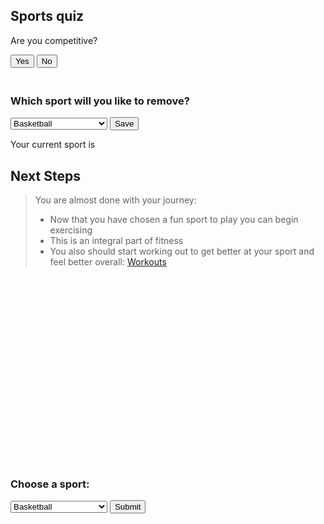 <script> AOS.init();</script>
<div data-aos="fade-right">
<h2>Sports quiz</h2>
<div id="question1">
<p>Are you competitive?</p>
<button onclick="answer(true)">Yes</button>
<button onclick="answer(false)">No</button>
</div>
<div id="question2" style="display: none">
<p>Do you want to play with a ball?</p>
<button onclick="answer(true)">Yes</button>
<button onclick="answer(false)">No</button>
</div>
<div id="question3" style="display: none">
<p>Do you like contact sports?</p>
<button onclick="answer(true)">Yes</button>
<button onclick="answer(false)">No</button>
</div>
<div id="question4" style="display: none">
<p>Do you want to play outside?</p>
<button onclick="answer(true)">Yes</button>
<button onclick="answer(false)">No</button>
</div>
<div id="question5" style="display: none">
<p>Do you want to play on a team?</p>
<button onclick="answer(true)">Yes</button>
<button onclick="answer(false)">No</button>
</div>
<div id="question6" style="display: none">
<p>Do you want your sport to involve running?</p>
<button onclick="answer(true)">Yes</button>
<button onclick="answer(false)">No</button>
</div>
<div id="result" style="display: none"></div>
</div>


<div style="padding: 10px;"></div>

<div data-aos="fade-right">
<h3>Which sport will you like to remove?</h3>
<select id="sport-select">
  <option>Basketball</option>
  <option>Soccer</option>
  <option>Baseball</option>
  <option>Football</option>
  <option>Volleyball</option>
  <option>Running</option>
  <option>Swimming</option>
  <option>Gymnastics</option>
  <option>Tennis</option>
  <option>Track and Field</option>
  <option>Golf</option>
  <option>Bowling</option>
  <option>Frisbee</option>
  <option>Hiking</option>
  <option>Yoga</option>
  <option>Meditation</option>
  <option>Ultimate Frisbee</option>
  <option>Beach Volleyball</option>
  <option>Indoor Soccer</option>
  <option>Indoor Volleyball</option>
  <option>Indoor Track and Field</option>
  <option>Rock Climbing</option>
  <option>Camping</option>
  <option>Rugby</option>
  <option>Hockey</option>
  <option>Lacrosse</option>
  <option>Wresling</option>
  <option>Flag Football</option>
  <option>Touch Football</option>
</select>
<button id="save-button">Save</button>
<p>Your current sport is <span id="saved-sport"></span></p>
</div>

<script>
// JavaScript code that listens to a click on the "Save" button and saves the selected value to local storage
const saveButton = document.getElementById('save-button');
const sportSelect = document.getElementById('sport-select');


saveButton.addEventListener('click', function() {
 const selectedSport = sportSelect.value;
 localStorage.setItem('selectedSport', selectedSport);
 displaySavedSport(selectedSport);
});


// JavaScript code that displays the saved value on the website
function displaySavedSport(selectedSport) {
 const savedSportElement = document.getElementById('saved-sport');
 savedSportElement.textContent = selectedSport;
}


// JavaScript code that retrieves and displays the saved value when the page is loaded
const savedSport = localStorage.getItem('selectedSport');
if (savedSport) {
 displaySavedSport(savedSport);
}
</script>




<script>
// sports list
var sportsList = ["basketball", "soccer", "baseball", "football", "volleyball", "running", "swimming", "gymnastics", "tennis", "track and field", "golf", "bowling", "frisbee", "hiking", "yoga", "meditation", "ultimate frisbee", "beach volleyball", "indoor soccer", "indoor volleyball", "indoor track and field", "rock climbing", "camping", "rugby", "hockey", "lacrosse", "wrestling", "flag football", "touch football"];
// sets what question you are one
var currentQuestion = 1;
// Array for the answer to the questions
var answers = [];
// function for the questions
function answer(response) {
 // finds what answer it is on and hids it or unhides it
 answers[currentQuestion - 1] = response;
 document.getElementById("question" + currentQuestion).style.display = "none";
 currentQuestion++;
 if(currentQuestion <= 6) {
   document.getElementById("question" + currentQuestion).style.display = "block";
 } else {
   removeSports(answers[0], answers[1], answers[2], answers[3], answers[4], answers[5]);
   document.getElementById("result").style.display = "block";
   document.getElementById("result").innerHTML = "Based on your answers, we recommend the following sports: " + sportsList.join(", ");
 }
}








// function to remove sports from the list
function removeSports(isCompetitive, wantsBall, likesContact, wantsOutside, wantsTeam, wantsRunning) {
if (!isCompetitive) {
 // Using the array that the user has made uses the ! as a sort of not operator and makes a sport function inside the filter to either exlucde or keep sports
 sportsList = sportsList.filter(sport => sport !== "basketball" && sport !== "soccer" && sport !== "baseball" && sport !== "football" && sport !== "volleyball" && sport !== "swimming" && sport !== "gymnastics" && sport !== "tennis" );
}
// Goes through the same process for the rest of the if statments
if (!wantsBall) {
 sportsList = sportsList.filter(sport => sport !== "basketball" && sport !== "soccer" && sport !== "baseball" && sport !== "football" && sport !== "volleyball" && sport !== "golf" && sport !== "bowling" && sport !== "frisbee" );
}
if (!likesContact) {
 sportsList = sportsList.filter(sport => sport !== "football" && sport !== "rugby" && sport !== "hockey" && sport !== "lacrosse" && sport !== "wrestling" );
}
if (!wantsOutside) {
 sportsList = sportsList.filter(sport => sport !== "soccer" && sport !== "baseball" && sport !== "football" && sport !== "ultimate frisbee" && sport !== "beach volleyball" && sport !== "hiking" && sport !== "rock climbing" && sport !== "camping" );
}
if (!wantsTeam) {
 sportsList = sportsList.filter(sport => sport !== "basketball" && sport !== "soccer" && sport !== "baseball" && sport !== "football" && sport !== "frisbee" && sport !== "ultimate frisbee" && sport !== "beach volleyball" && sport !== "indoor soccer" && sport !== "indoor volleyball" && sport !== "rugby" && sport !== "hockey" && sport !== "lacrosse" );
}
if (!wantsRunning) {
 sportsList = sportsList.filter(sport => sport !== "soccer" && sport !== "baseball" && sport !== "football" && sport !== "running" && sport !== "track and field" && sport !== "frisbee" && sport !== "indoor soccer" && sport !== "indoor track and field" && sport !== "rugby" && sport !== "lacrosse" && sport !== "flag football" && sport !== "touch football" );
}
if (isCompetitive) {
 // Using the array that the user has made uses the ! as a sort of not operator and makes a sport function inside the filter to either exlucde or keep sports
 sportsList = sportsList.filter(sport => sport !== "golf" && sport !== "bowling" && sport !== "frisbee" && sport !== "hiking" && sport !== "meditation" && sport !== "ultimate frisbee" && sport !== "indoor volleyball" && sport !== "camping" );
}
// Goes through the same process for the rest of the if statments
if (wantsBall) {
 sportsList = sportsList.filter(sport => sport !== "running" && sport !== "swimming" && sport !== "gymnastics" && sport !== "hiking" && sport !== "track and field" && sport !== "yoga" && sport !== "meditation" && sport !== "indoor track and field" && sport !== "rock climbing" && sport !== "camping" && sport !== "wrestling" );
}
if (likesContact) {
 sportsList = sportsList.filter(sport => sport !== "swimming" && sport !== "running" && sport !== "gymnastics" && sport !== "tennis" && sport !== "track and field" && sport !== "golf" && sport !== "bowling" && sport !== "hiking" && sport !== "yoga" && sport !== "meditation" && sport !== "indoor track and field" );
}
if (wantsOutside) {
 sportsList = sportsList.filter(sport => sport !== "bowling" && sport !== "indoor soccer" && sport !== "indoor volleyball" && sport !== "indoor track and field" && sport !== "hockey" && sport !== "wrestling");
}
if (wantsTeam) {
 sportsList = sportsList.filter(sport => sport !== "golf" && sport !== "hiking" && sport !== "yoga" && sport !== "meditation" && sport !== "rock climbing" && sport !== "camping");
}
if (wantsRunning) {
 sportsList = sportsList.filter(sport => sport !== "swimming" && sport !== "golf" && sport !== "bowling" && sport !== "hiking" && sport !== "yoga" && sport !== "meditation" && sport !== "rock climbing" && sport !== "camping" && sport !== "wrestling" );
}
}
// The result of the function
document.getElementById("result").innerHTML = "Based on your answers, we recommend the following sports: " + sportsList.join(", ");




</script>

<div data-aos="fade-right">
<h2>Next Steps</h2>
<blockquote>
<p>You are almost done with your journey:</p>
<ul>
  <li>Now that you have chosen a fun sport to play you can begin exercising</li>
  <li>This is an integral part of fitness</li>
  <li>You also should start working out to get better at your sport and feel better overall: <a href="https://jakewarren2414.github.io/dolphins2/workout">Workouts</a></li>
</ul>
</blockquote>
</div>
<div style="padding: 150px;">
</div>










<div data-aos="fade-right">
  <h3>Choose a sport:</h3>
  <select id="sport-select">
    <option value="Basketball">Basketball</option>
    <option value="Soccer">Soccer</option>
    <option value="Baseball">Baseball</option>
    <option value="Football">Football</option>
    <option value="Volleyball">Volleyball</option>
    <option value="Running">Running</option>
    <option value="Swimming">Swimming</option>
    <option value="Gymnastics">Gymnastics</option>
    <option value="Tennis">Tennis</option>
    <option value="Track and Field">Track and Field</option>
    <option value="Golf">Golf</option>
    <option value="Bowling">Bowling</option>
    <option value="Frisbee">Frisbee</option>
    <option value="Hiking">Hiking</option>
    <option value="Yoga">Yoga</option>
    <option value="Meditation">Meditation</option>
    <option value="Ultimate Frisbee">Ultimate Frisbee</option>
    <option value="Beach Volleyball">Beach Volleyball</option>
    <option value="Indoor Soccer">Indoor Soccer</option>
    <option value="Indoor Volleyball">Indoor Volleyball</option>
    <option value="Indoor Track and Field">Indoor Track and Field</option>
    <option value="Rock Climbing">Rock Climbing</option>
    <option value="Camping">Camping</option>
    <option value="Rugby">Rugby</option>
    <option value="Hockey">Hockey</option>
    <option value="Lacrosse">Lacrosse</option>
    <option value="Wresling">Wresling</option>
    <option value="Flag Football">Flag Football</option>
    <option value="Touch Football">Touch Football</option>
  </select>
  <button id="submit-button">Submit</button>
</div>


<script>
  const submitButton = document.getElementById('submit-button');
  const sportSelect = document.getElementById('sport-select');
  let sportsList = ["Basketball", "Soccer", "Baseball", "Football", "Volleyball", "Running", "Swimming", "Gymnastics", "Tennis", "Track and Field", "Golf", "Bowling", "Frisbee", "Hiking", "Yoga", "Meditation", "Ultimate Frisbee", "Beach Volleyball", "Indoor Soccer", "Indoor Volleyball", "Indoor Track and Field", "Rock Climbing", "Camping", "Rugby", "Hockey", "Lacrosse", "Wresling", "Flag Football", "Touch Football"];

  submitButton.addEventListener('click', function() {
    const selectedSport = sportSelect.value;
    removeSport(selectedSport);
  });

  function removeSport(sport) {
    sportsList = sportsList.filter(item => item !== sport);
    console.log(`Removing sport: ${sport}`);
    console.log(`Updated sports list: ${sportsList}`);
  }
</script>